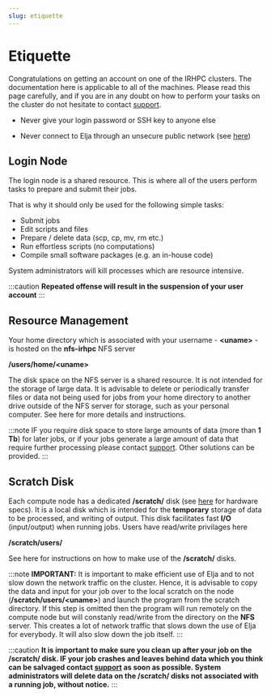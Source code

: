 ```yaml
---
slug: etiquette
---
```


# Etiquette

Congratulations on getting an account on one of the IRHPC clusters. The documentation here is applicable to all of the machines. Please read this page carefully, and if you are in any doubt on how to perform your tasks on the cluster do not hesitate to contact [support](mailto:help@hi.is).

- Never give your login password or SSH key to anyone else

- Never connect to Elja through an unsecure public network (see [here](../connecting/01_general.md))


## Login Node

The login node is a shared resource. This is where all of the users perform tasks to prepare and submit their jobs. 

That is why it should only be used for the following simple tasks:
- Submit jobs
- Edit scripts and files
- Prepare / delete data (scp, cp, mv, rm etc.)
- Run effortless scripts (no computations)
- Compile small software packages (e.g. an in-house code)

System administrators will kill processes which are resource intensive.

:::caution
**Repeated offense will result in the suspension of your user account**
:::


## Resource Management

Your home directory which is associated with your username - **<uname\>** - is hosted on the **nfs-irhpc** NFS server 

**/users/home/<uname\>**

The disk space on the NFS server is a shared resource. It is not intended for the storage of large data. It is advisable to delete or periodically transfer files or data not being used for jobs from your home directory to another drive outside of the NFS server for storage, such as your personal computer. See here for more details and instructions.

:::note
IF you require disk space to store large amounts of data (more than **1 Tb**) for later jobs, or if your jobs generate a large amount of data that require further processing please contact [support](mailto:help@hi.is). Other solutions can be provided.
:::

## Scratch Disk

Each compute node has a dedicated **/scratch/** disk (see [here](../hardware/02_specs.md) for hardware specs). It is a local disk which is intended for the **temporary** storage of data to be processed, and writing of output. This disk facilitates fast **I/O** (input/output) when running jobs. Users have read/write privilages here

**/scratch/users/**

See here for instructions on how to make use of the **/scratch/** disks.

:::note
**IMPORTANT:** It is important to make efficient use of Elja and to not slow down the network traffic on the cluster. Hence, it is advisable to copy the data and input for your job over to the local scratch on the node (**/scratch/users/<uname\>**) and launch the program from the scratch directory. If this step is omitted then the program will run remotely on the compute node but will constanly read/write from the directory on the **NFS** server. This creates a lot of network traffic that slows down the use of Elja for everybody. It will also slow down the job itself.
:::

:::caution
**It is important to make sure you clean up after your job on the /scratch/ disk. IF your job crashes and leaves behind data which you think can be salvaged contact [support](mailto:help@hi.is) as soon as possible. System administrators will delete data on the /scratch/ disks not associated with a running job, without notice.**
:::